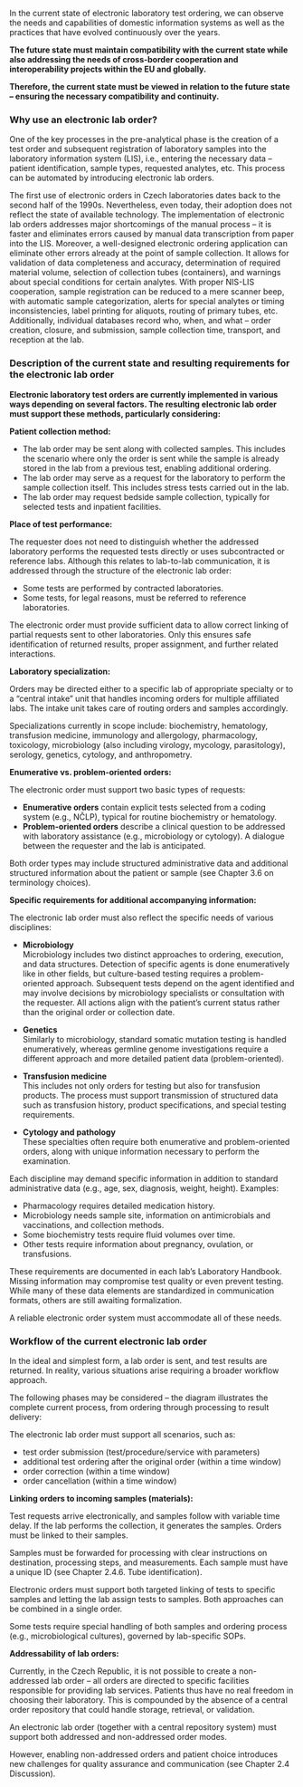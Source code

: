 In the current state of electronic laboratory test ordering, we can observe the needs and capabilities of domestic information systems as well as the practices that have evolved continuously over the years.

**The future state must maintain compatibility with the current state while also addressing the needs of cross-border cooperation and interoperability projects within the EU and globally.**

**Therefore, the current state must be viewed in relation to the future state – ensuring the necessary compatibility and continuity.**

### Why use an electronic lab order?

One of the key processes in the pre-analytical phase is the creation of a test order and subsequent registration of laboratory samples into the laboratory information system (LIS), i.e., entering the necessary data – patient identification, sample types, requested analytes, etc. This process can be automated by introducing electronic lab orders.

The first use of electronic orders in Czech laboratories dates back to the second half of the 1990s. Nevertheless, even today, their adoption does not reflect the state of available technology. The implementation of electronic lab orders addresses major shortcomings of the manual process – it is faster and eliminates errors caused by manual data transcription from paper into the LIS. Moreover, a well-designed electronic ordering application can eliminate other errors already at the point of sample collection. It allows for validation of data completeness and accuracy, determination of required material volume, selection of collection tubes (containers), and warnings about special conditions for certain analytes. With proper NIS-LIS cooperation, sample registration can be reduced to a mere scanner beep, with automatic sample categorization, alerts for special analytes or timing inconsistencies, label printing for aliquots, routing of primary tubes, etc. Additionally, individual databases record who, when, and what – order creation, closure, and submission, sample collection time, transport, and reception at the lab.

### Description of the current state and resulting requirements for the electronic lab order

**Electronic laboratory test orders are currently implemented in various ways depending on several factors. The resulting electronic lab order must support these methods, particularly considering:**  

**Patient collection method:**

- The lab order may be sent along with collected samples. This includes the scenario where only the order is sent while the sample is already stored in the lab from a previous test, enabling additional ordering.
- The lab order may serve as a request for the laboratory to perform the sample collection itself. This includes stress tests carried out in the lab.
- The lab order may request bedside sample collection, typically for selected tests and inpatient facilities.

**Place of test performance:**

The requester does not need to distinguish whether the addressed laboratory performs the requested tests directly or uses subcontracted or reference labs. Although this relates to lab-to-lab communication, it is addressed through the structure of the electronic lab order:

- Some tests are performed by contracted laboratories.
- Some tests, for legal reasons, must be referred to reference laboratories.

The electronic order must provide sufficient data to allow correct linking of partial requests sent to other laboratories. Only this ensures safe identification of returned results, proper assignment, and further related interactions.

**Laboratory specialization:**

Orders may be directed either to a specific lab of appropriate specialty or to a “central intake” unit that handles incoming orders for multiple affiliated labs. The intake unit takes care of routing orders and samples accordingly.

Specializations currently in scope include: biochemistry, hematology, transfusion medicine, immunology and allergology, pharmacology, toxicology, microbiology (also including virology, mycology, parasitology), serology, genetics, cytology, and anthropometry.

**Enumerative vs. problem-oriented orders:**

The electronic order must support two basic types of requests:

- **Enumerative orders** contain explicit tests selected from a coding system (e.g., NČLP), typical for routine biochemistry or hematology.
- **Problem-oriented orders** describe a clinical question to be addressed with laboratory assistance (e.g., microbiology or cytology). A dialogue between the requester and the lab is anticipated.

Both order types may include structured administrative data and additional structured information about the patient or sample (see Chapter 3.6 on terminology choices).

**Specific requirements for additional accompanying information:**

The electronic lab order must also reflect the specific needs of various disciplines:

- **Microbiology**  
  Microbiology includes two distinct approaches to ordering, execution, and data structures. Detection of specific agents is done enumeratively like in other fields, but culture-based testing requires a problem-oriented approach. Subsequent tests depend on the agent identified and may involve decisions by microbiology specialists or consultation with the requester. All actions align with the patient’s current status rather than the original order or collection date.

- **Genetics**  
  Similarly to microbiology, standard somatic mutation testing is handled enumeratively, whereas germline genome investigations require a different approach and more detailed patient data (problem-oriented).

- **Transfusion medicine**  
  This includes not only orders for testing but also for transfusion products. The process must support transmission of structured data such as transfusion history, product specifications, and special testing requirements.

- **Cytology and pathology**  
  These specialties often require both enumerative and problem-oriented orders, along with unique information necessary to perform the examination.

Each discipline may demand specific information in addition to standard administrative data (e.g., age, sex, diagnosis, weight, height). Examples:

- Pharmacology requires detailed medication history.
- Microbiology needs sample site, information on antimicrobials and vaccinations, and collection methods.
- Some biochemistry tests require fluid volumes over time.
- Other tests require information about pregnancy, ovulation, or transfusions.

These requirements are documented in each lab’s Laboratory Handbook. Missing information may compromise test quality or even prevent testing. While many of these data elements are standardized in communication formats, others are still awaiting formalization.

A reliable electronic order system must accommodate all of these needs.

### Workflow of the current electronic lab order

In the ideal and simplest form, a lab order is sent, and test results are returned. In reality, various situations arise requiring a broader workflow approach.

The following phases may be considered – the diagram illustrates the complete current process, from ordering through processing to result delivery:

The electronic lab order must support all scenarios, such as:

- test order submission (test/procedure/service with parameters)
- additional test ordering after the original order (within a time window)
- order correction (within a time window)
- order cancellation (within a time window)


**Linking orders to incoming samples (materials):**

Test requests arrive electronically, and samples follow with variable time delay. If the lab performs the collection, it generates the samples. Orders must be linked to their samples.

Samples must be forwarded for processing with clear instructions on destination, processing steps, and measurements. Each sample must have a unique ID (see Chapter 2.4.6. Tube identification).

Electronic orders must support both targeted linking of tests to specific samples and letting the lab assign tests to samples. Both approaches can be combined in a single order.

Some tests require special handling of both samples and ordering process (e.g., microbiological cultures), governed by lab-specific SOPs.

**Addressability of lab orders:**

Currently, in the Czech Republic, it is not possible to create a non-addressed lab order – all orders are directed to specific facilities responsible for providing lab services. Patients thus have no real freedom in choosing their laboratory. This is compounded by the absence of a central order repository that could handle storage, retrieval, or validation.

An electronic lab order (together with a central repository system) must support both addressed and non-addressed order modes.

However, enabling non-addressed orders and patient choice introduces new challenges for quality assurance and communication (see Chapter 2.4 Discussion).
